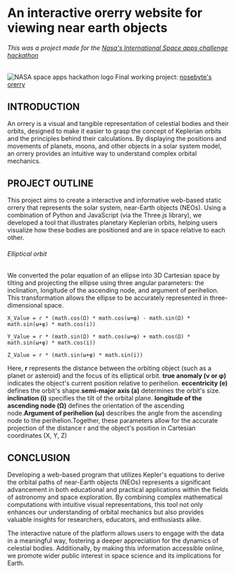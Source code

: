 

# An interactive orerry website for viewing near earth objects
###### This was a project made for the [Nasa's International Space apps challenge hackathon](https://www.spaceappschallenge.org/)
![NASA space apps hackathon logo](https://assets.spaceappschallenge.org/media/images/Space_Apps_Default_Logo_-_2-Col.width-440.jpegquality-60.png)
Final working project: [nosebyte's orerry](nosebyte.github.io)

## INTRODUCTION

An orrery is a visual and tangible representation of celestial bodies and their orbits, designed to make it easier to grasp the concept of Keplerian orbits and the principles behind their calculations. By displaying the positions and movements of planets, moons, and other objects in a solar system model, an orrery provides an intuitive way to understand complex orbital mechanics.

## PROJECT OUTLINE

This project aims to create a interactive and informative web-based static orrery that represents the solar system, near-Earth objects (NEOs). Using a combination of Python and JavaScript (via the Three.js library), we developed a tool that illustrates planetary Keplerian orbits, helping users visualize how these bodies are positioned and are in space relative to each other.

###### Elliptical orbit

We converted the polar equation of an ellipse into 3D Cartesian space by tilting and projecting the ellipse using three angular parameters: the inclination, longitude of the ascending node, and argument of perihelion. This transformation allows the ellipse to be accurately represented in three-dimensional space.

    X_Value = r * (math.cos(Ω) * math.cos(ω+φ) - math.sin(Ω) * math.sin(ω+φ) * math.cos(i))
    
    Y_Value = r * (math.sin(Ω) * math.cos(ω+φ) + math.cos(Ω) * math.sin(ω+φ) * math.cos(i))
    
    Z_Value = r * (math.sin(ω+φ) * math.sin(i))

Here, ****r**** represents the distance between the orbiting object (such as a planet or asteroid) and the focus of its elliptical orbit. ****true anomaly (ν or φ)**** indicates the object's current position relative to perihelion. ****eccentricity (e)**** defines the orbit's shape.****semi-major axis (a)**** determines the orbit's size. ****inclination (i)**** specifies the tilt of the orbital plane. ****longitude of the ascending node (Ω)**** defines the orientation of the ascending node.****Argument of perihelion (ω)**** describes the angle from the ascending node to the perihelion.Together, these parameters allow for the accurate projection of the distance r and the object's position in Cartesian coordinates (X, Y, Z)

## CONCLUSION

Developing a web-based program that utilizes Kepler's equations to derive the orbital paths of near-Earth objects (NEOs) represents a significant advancement in both educational and practical applications within the fields of astronomy and space exploration. By combining complex mathematical computations with intuitive visual representations, this tool not only enhances our understanding of orbital mechanics but also provides valuable insights for researchers, educators, and enthusiasts alike.

The interactive nature of the platform allows users to engage with the data in a meaningful way, fostering a deeper appreciation for the dynamics of celestial bodies. Additionally, by making this information accessible online, we promote wider public interest in space science and its implications for Earth.

